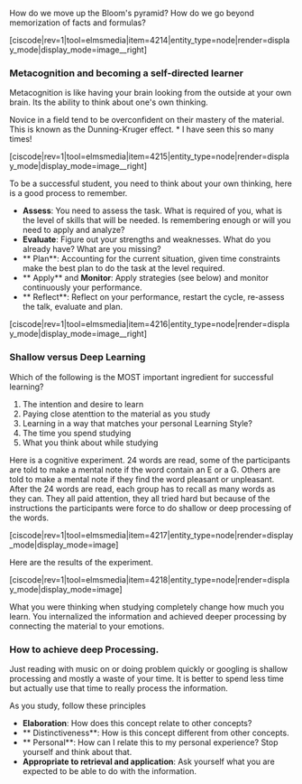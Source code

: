 How do we move up the Bloom's pyramid? How do we go beyond memorization of facts and formulas?

[ciscode|rev=1|tool=elmsmedia|item=4214|entity_type=node|render=display_mode|display_mode=image__right]

### Metacognition and becoming a self-directed learner

Metacognition is like having your brain looking from the outside at your own brain. Its the ability to think about one's own thinking.

Novice in a field tend to be overconfident on their mastery of the material. This is known as the Dunning-Kruger effect. * I have seen this so many times! 

[ciscode|rev=1|tool=elmsmedia|item=4215|entity_type=node|render=display_mode|display_mode=image__right]

To be a successful student, you need to think about your own thinking, here is a good process to remember. 

* **Assess**: You need to assess the task. What is required of you, what is the level of skills that will be needed. Is remembering enough or will you need to apply and analyze?
* **Evaluate**: Figure out your strengths and weaknesses. What do you already have? What are you missing?
* ** Plan**: Accounting for the current situation, given time constraints make the best plan to do the task at the level required. 
* ** Apply** and **Monitor**: Apply strategies (see below) and monitor continuously your performance. 
* ** Reflect**: Reflect on your performance, restart the cycle, re-assess the talk, evaluate and plan. 
 
[ciscode|rev=1|tool=elmsmedia|item=4216|entity_type=node|render=display_mode|display_mode=image__right]

### Shallow versus Deep Learning

Which of the following is the MOST important ingredient for successful learning? 

1.  The intention and desire to learn 
2.  Paying close atenttion to the material as you 
study 
3.  Learning in a way that matches your  personal Learning Style? 
4.  The time you spend studying 
5.  What you think about while studying 

Here is a cognitive experiment. 24 words are read, some of the participants are told to make a mental note if the word contain an E or a G. Others are told to make a mental note if they find the word pleasant or unpleasant. After the 24 words are read, each group has to recall as many words as they can. They all paid attention, they all tried hard but because of the instructions the participants were force to do shallow or deep processing of the words. 

[ciscode|rev=1|tool=elmsmedia|item=4217|entity_type=node|render=display_mode|display_mode=image]

Here are the results of the experiment. 

[ciscode|rev=1|tool=elmsmedia|item=4218|entity_type=node|render=display_mode|display_mode=image]

What you were thinking when studying completely change how much you learn. You internalized the information and achieved deeper processing by connecting the material to your emotions. 

### How to achieve deep Processing. 

Just reading with music on or doing problem quickly or googling is shallow processing and mostly a waste of your time. It is better to spend less time but actually use that time to really process the information.

As you study, follow these principles
* **Elaboration**: How does this concept relate to other concepts?
* ** Distinctiveness**: How is this concept different from other concepts. 
* ** Personal**: How can I relate this to my personal experience? Stop yourself and think about that. 
* **Appropriate to retrieval and application**: Ask yourself what you are expected to be able to do with the information. 


